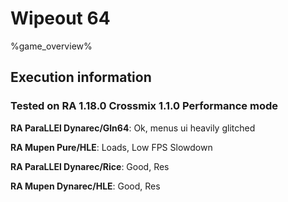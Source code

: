 # Wipeout 64 

%game_overview%

## Execution information

### Tested on RA 1.18.0 Crossmix 1.1.0 Performance mode

**RA ParaLLEl Dynarec/Gln64**: Ok, menus ui heavily glitched

**RA Mupen Pure/HLE**: Loads, Low FPS Slowdown

**RA ParaLLEl Dynarec/Rice**: Good, Res

**RA Mupen Dynarec/HLE**: Good, Res